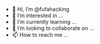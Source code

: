 - 👋 Hi, I’m @fufahacking
- 👀 I’m interested in ...
- 🌱 I’m currently learning ...
- 💞️ I’m looking to collaborate on ...
- 📫 How to reach me ...

<!---
fufahacking/fufahacking is a ✨ special ✨ repository because its `README.md` (this file) appears on your GitHub profile.
You can click the Preview link to take a look at your changes.
--->

